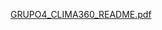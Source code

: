 [GRUPO4_CLIMA360_README.pdf](https://github.com/user-attachments/files/22733326/GRUPO4_CLIMA360_README.pdf)
